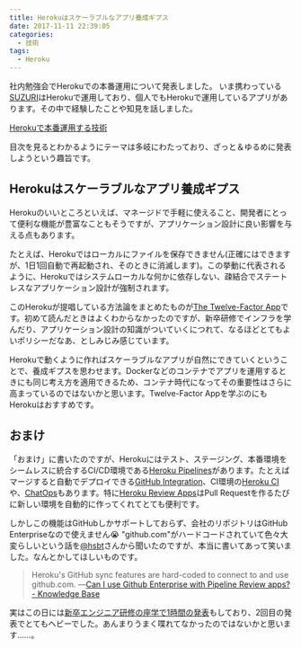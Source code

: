 ```yaml
---
title: Herokuはスケーラブルなアプリ養成ギプス
date: 2017-11-11 22:39:05
categories:
  - 技術
tags:
  - Heroku
---
```


社内勉強会でHerokuでの本番運用について発表しました。
いま携わっている[SUZURI](https://suzuri.jp/)はHerokuで運用しており、個人でもHerokuで運用しているアプリがあります。その中で経験したことや知見を話しました。

<script async class="speakerdeck-embed" data-id="457f092496ab4856b7c3cef5bcd2babb" data-ratio="1.77777777777778" src="//speakerdeck.com/assets/embed.js"></script>

[Herokuで本番運用する技術](https://speakerdeck.com/shimoju/heroku-production)

目次を見るとわかるようにテーマは多岐にわたっており、ざっと＆ゆるめに発表しようという趣旨です。

## Herokuはスケーラブルなアプリ養成ギプス

Herokuのいいところといえば、マネージドで手軽に使えること、開発者にとって便利な機能が豊富なこともそうですが、アプリケーション設計に良い影響を与える点もあります。

たとえば、Herokuではローカルにファイルを保存できません(正確にはできますが、1日1回自動で再起動され、そのときに消滅します)。この挙動に代表されるように、Herokuではシステムローカルな何かに依存しない、疎結合でステートレスなアプリケーション設計が強制されます。

このHerokuが提唱している方法論をまとめたものが[The Twelve-Factor App](https://12factor.net/ja/)です。初めて読んだときはよくわからなかったのですが、新卒研修でインフラを学んだり、アプリケーション設計の知識がついていくにつれて、なるほどとてもよいポリシーだなあ、としみじみ感じています。

Herokuで動くように作ればスケーラブルなアプリが自然にできていくということで、養成ギプスを思わせます。Dockerなどのコンテナでアプリを運用するときにも同じ考え方を適用できるため、コンテナ時代になってその重要性はさらに高まっているのではないかと思います。Twelve-Factor Appを学ぶのにもHerokuはおすすめです。

## おまけ

「おまけ」に書いたのですが、Herokuにはテスト、ステージング、本番環境をシームレスに統合するCI/CD環境である[Heroku Pipelines](https://devcenter.heroku.com/articles/pipelines)があります。たとえばマージすると自動でデプロイできる[GitHub Integration](https://devcenter.heroku.com/articles/github-integration)、CI環境の[Heroku CI](https://devcenter.heroku.com/articles/heroku-ci)や、[ChatOps](https://devcenter.heroku.com/articles/chatops)もあります。特に[Heroku Review Apps](https://devcenter.heroku.com/articles/github-integration-review-apps)はPull Requestを作るたびに新しい環境を自動的に作ってくれてとても便利です。

しかしこの機能はGitHubしかサポートしておらず、会社のリポジトリはGitHub Enterpriseなので使えません😭
"github.com"がハードコードされていて色々大変らしいという話を[@hsbt](https://twitter.com/hsbt)さんから聞いたのですが、本当に書いてあって笑いました。なんとかしてほしいものです。

> Heroku's GitHub sync features are hard-coded to connect to and use github.com.
> ―[Can I use Github Enterprise with Pipeline Review apps? - Knowledge Base](https://kb.heroku.com/can-i-use-github-enterprise-with-pipeline-review-apps)

実はこの日には[新卒エンジニア研修の座学で1時間の発表](https://shimoju.org/2017/10/30/classroom-learning-for-new-engineers/)もしており、2回目の発表でとてもヘビーでした。あんまりうまく喋れてなかったのではないかと思います……。
